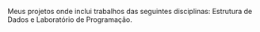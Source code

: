 Meus projetos onde inclui trabalhos das seguintes disciplinas: Estrutura de Dados e Laboratório de Programação.